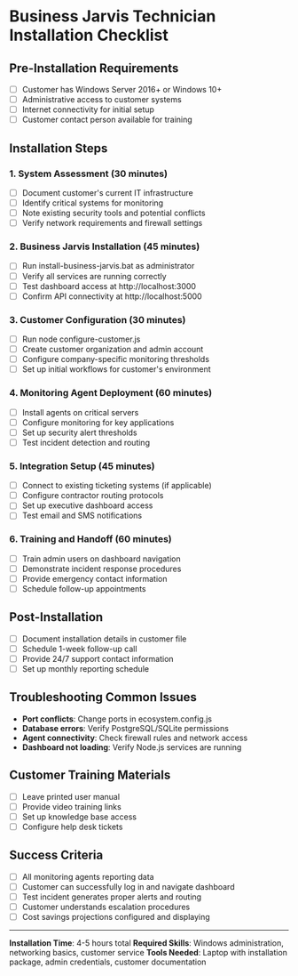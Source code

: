 # Business Jarvis Technician Installation Checklist

## Pre-Installation Requirements
- [ ] Customer has Windows Server 2016+ or Windows 10+
- [ ] Administrative access to customer systems
- [ ] Internet connectivity for initial setup
- [ ] Customer contact person available for training

## Installation Steps

### 1. System Assessment (30 minutes)
- [ ] Document customer's current IT infrastructure
- [ ] Identify critical systems for monitoring
- [ ] Note existing security tools and potential conflicts
- [ ] Verify network requirements and firewall settings

### 2. Business Jarvis Installation (45 minutes)
- [ ] Run install-business-jarvis.bat as administrator
- [ ] Verify all services are running correctly
- [ ] Test dashboard access at http://localhost:3000
- [ ] Confirm API connectivity at http://localhost:5000

### 3. Customer Configuration (30 minutes)
- [ ] Run node configure-customer.js
- [ ] Create customer organization and admin account
- [ ] Configure company-specific monitoring thresholds
- [ ] Set up initial workflows for customer's environment

### 4. Monitoring Agent Deployment (60 minutes)
- [ ] Install agents on critical servers
- [ ] Configure monitoring for key applications
- [ ] Set up security alert thresholds
- [ ] Test incident detection and routing

### 5. Integration Setup (45 minutes)
- [ ] Connect to existing ticketing systems (if applicable)
- [ ] Configure contractor routing protocols
- [ ] Set up executive dashboard access
- [ ] Test email and SMS notifications

### 6. Training and Handoff (60 minutes)
- [ ] Train admin users on dashboard navigation
- [ ] Demonstrate incident response procedures
- [ ] Provide emergency contact information
- [ ] Schedule follow-up appointments

## Post-Installation
- [ ] Document installation details in customer file
- [ ] Schedule 1-week follow-up call
- [ ] Provide 24/7 support contact information
- [ ] Set up monthly reporting schedule

## Troubleshooting Common Issues
- **Port conflicts**: Change ports in ecosystem.config.js
- **Database errors**: Verify PostgreSQL/SQLite permissions
- **Agent connectivity**: Check firewall rules and network access
- **Dashboard not loading**: Verify Node.js services are running

## Customer Training Materials
- [ ] Leave printed user manual
- [ ] Provide video training links
- [ ] Set up knowledge base access
- [ ] Configure help desk tickets

## Success Criteria
- [ ] All monitoring agents reporting data
- [ ] Customer can successfully log in and navigate dashboard
- [ ] Test incident generates proper alerts and routing
- [ ] Customer understands escalation procedures
- [ ] Cost savings projections configured and displaying

---
**Installation Time**: 4-5 hours total
**Required Skills**: Windows administration, networking basics, customer service
**Tools Needed**: Laptop with installation package, admin credentials, customer documentation
